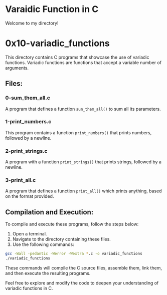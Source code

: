 # Varaidic Function in C

Welcome to my directory!
# 0x10-variadic_functions

This directory contains C programs that showcase the use of variadic functions. Variadic functions are functions that accept a variable number of arguments.

## Files:

### 0-sum_them_all.c
A program that defines a function ```sum_them_all()``` to sum all its parameters.

### 1-print_numbers.c
This program contains a function ```print_numbers()``` that prints numbers, followed by a newline.

### 2-print_strings.c
A program with a function ```print_strings()``` that prints strings, followed by a newline.

### 3-print_all.c
A program that defines a function ```print_all()``` which prints anything, based on the format provided.

## Compilation and Execution:

To compile and execute these programs, follow the steps below:

1. Open a terminal.
2. Navigate to the directory containing these files.
3. Use the following commands:

```bash
gcc -Wall -pedantic -Werror -Wextra *.c -o variadic_functions
./variadic_functions
```

These commands will compile the C source files, assemble them, link them, and then execute the resulting programs.

Feel free to explore and modify the code to deepen your understanding of variadic functions in C.
